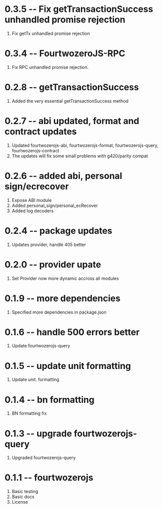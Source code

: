 # 0.3.5 -- Fix getTransactionSuccess unhandled promise rejection

1. Fix getTx unhandled promise rejection

# 0.3.4 -- FourtwozeroJS-RPC

1. Fix RPC unhandled promise rejection.

# 0.2.8 -- getTransactionSuccess

1. Added the very essential getTransactionSuccess method

# 0.2.7 -- abi updated, format and contract updates

1. Updated fourtwozerojs-abi, fourtwozerojs-format, fourtwozerojs-query, fourtwozerojs-contract
2. The updates will fix some small problems with g420/parity compat

# 0.2.6 -- added abi, personal sign/ecrecover

1. Expose ABI module
2. Added personal_sign/personal_ecRecover
3. Added log decoders

# 0.2.4 -- package updates

1. Updates provider, handle 405 better

# 0.2.0 -- provider upate

1. Set Provider now more dynamic accross all modules

# 0.1.9 -- more dependencies

1. Specified more dependencies in package.json

# 0.1.6 -- handle 500 errors better

1. Update fourtwozerojs-query

# 0.1.5 -- update unit formatting

1. Update unit. formatting

# 0.1.4 -- bn formatting

1. BN formatting fix

# 0.1.3 -- upgrade fourtwozerojs-query

1. Upgraded fourtwozerojs-query

# 0.1.1 -- fourtwozerojs

1. Basic testing
2. Basic docs
3. License
